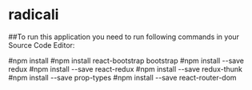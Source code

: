# radicali
##To run this application you need to run following commands in your Source Code Editor:

#npm install
#npm install react-bootstrap bootstrap
#npm install --save redux
#npm install --save react-redux
#npm install --save redux-thunk
#npm install --save prop-types
#npm install --save react-router-dom
